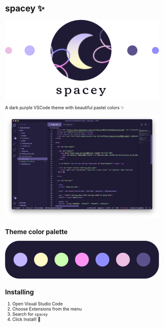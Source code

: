 # spacey ✨
<p align="center">
  <img src="https://github.com/sagakortesaari/spacey/blob/main/logo_readme.png?raw=true">
</p>
A dark purple VSCode theme with beautiful pastel colors ✨

<p align="center">
  <img src="https://github.com/sagakortesaari/spacey/blob/main/vscode_spacey.png?raw=true">
</p>

## Theme color palette
![color-palette-pic](https://raw.githubusercontent.com/sagakortesaari/spacey/main/color_palette.png)

## Installing
1. Open Visual Studio Code
2. Choose Extensions from the menu
3. Search for ```spacey```
4. Click Install! 🌟
